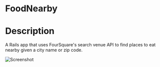 # FoodNearby

# Description
A Rails app that uses FourSquare's search venue API to find places to eat nearby given a city name or zip code.

![Screenshot](https://i.imgur.com/XyrTHBb.png)
